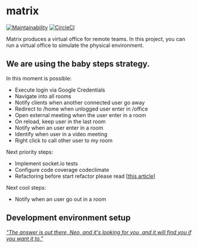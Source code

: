 
# matrix
[![Maintainability](https://api.codeclimate.com/v1/badges/a41e6e73f69c94d8b9c5/maintainability)](https://codeclimate.com/github/ResultadosDigitais/matrix/maintainability) [![CircleCI](https://circleci.com/gh/ResultadosDigitais/matrix.svg?style=svg)](https://circleci.com/gh/ResultadosDigitais/matrix)


Matrix produces a virtual office for remote teams. In this project, you can run a virtual office to simulate the physical environment.

## We are using the baby steps strategy.

In this moment is possible:
- Execute login via Google Credentials
- Navigate into all rooms
- Notify clients when another connected user go away
- Redirect to /home when unlogged user enter in /office
- Open external meeting when the user enter in a room
- On reload, keep user in the last room
- Notify when an user enter in a room
- Identify when user in a video meeting
- Right click to call other user to my room 

Next priority steps:
- Implement socket.io tests
- Configure code coverage codeclimate
- Refactoring before start refactor please read [[this article](https://martinfowler.com/articles/refactoring-document-load.html)] 

Next cool steps:

- Notify when an user go out in a room

## Development environment setup

[ _"The answer is out there, Neo, and it's looking for you, and it will find you if you want it to."_](SETUP.md)
